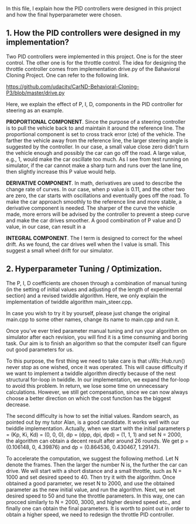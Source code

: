 In this file, I explain how the PID controllers were designed in this project and how the final hyperparameter were chosen. 

## 1. How the PID controllers were designed in my implementation?

Two PID controllers were implemented in this project. One is for the steer control. The other one is for the throttle control. The idea for designing the throttle controller comes from implementation drive.py of the Bahavioral Cloning Project. One can refer to the following link.

https://github.com/udacity/CarND-Behavioral-Cloning-P3/blob/master/drive.py

Here, we explain the effect of P, I, D, components in the PID controller for steering as an example. 

**PROPORTIONAL COMPONENT**. Since the purpose of a steering controller is to pull the vehicle back to and maintain it around the reference line. The proportional component is set to cross track error (cte) of the vehicle. The farther the vehicle away from the reference line, the larger steering angle is suggested by the controller. In our case, a small value close zero didn’t turn the vehicle enough and possibly the car can go off the road. A large value, e.g., 1, would make the car oscillate too much. As I see from test running on simulator, if the car cannot make a sharp turn and runs over the lane line, then slightly increase this P value would help.

**DERIVATIVE COMPONENT**. In math, derivatives are used to describe the change rate of curves. In our case, when p value is 0.11, and the other two are zero, the car starts with oscillations and eventually goes off the road. To make the car approach smoothly to the reference line and more stable, a derivative component is needed. The sharper of the curve the vehicle made, more errors will be advised by the controller to prevent a steep curve and make the car drives smoother. A good combination of P value and D value, in our case, can result in a  

**INTEGRAL COMPONENT**. The I term is designed to correct for the wheel drift. As we found, the car drives well when the I value is small. This suggest a small wheel drift for our simulator.


## 2. Hyperparameter Tuning / Optimization.

The P, I, D coefficients are chosen through a combination of manual tuning (in the setting of initial values and adjusting of the length of experimental section) and a revised twiddle algorithm. Here, we only explain the implementation of twiddle algorithm main_steer.cpp. 

In case you wish to try it by yourself, please just change the original main.cpp to some other names, change its name to main.cpp and run it. 

Once you’ve ever tried parameter manual tuning and run your algorithm on simulator after each revision, you will find it is a time consuming and boring task. Our aim is to finish an algorithm so that the computer itself can figure out good parameters for us. 

To this purpose, the first thing we need to take care is that uWs::Hub.run() never stop as one wished, once it was operated. This will cause difficulty if we want to implement a twiddle algorithm directly because of the nest structural for-loop in twiddle. In our implementation, we expand the for-loop to avoid this problem. In return, we lose some time on unnecessary calculations. However, we still get compensation, since we can now always choose a better direction on which the cost function has the biggest decrease. 

The second difficulty is how to set the initial values. Random search, as pointed out by my tutor Alan, is a good candidate. It works well with our twiddle implementation. Actually, when we start with the initial parameters p = (Kp, Ki, Kd) = (0, 0, 0), dp = (dpp, dpi, dpd) = (1, 1, 1) and set N = 2000, the algorithm can obtain a decent result after around 26 rounds. We get p = (0.106148, 0, 4.39876) and dp = (0.864536, 0.430467, 1.29147). 

To accelerate the computation, we suggest the following method. Let N denote the frames. Then the larger the number N is, the further the car can drive. We will start with a short distance and a small throttle, such as N = 1000 and set desired speed to 40. Then try it with the algorithm. Once obtained a good parameter, we reset N to 2000, and use the obtained parameter as the new initial value, and run the algorithm. Next, we set desired speed to 50 and tune the throttle parameters. In this way, one can procced similarly to N = 2000, 3000, and higher desired speed etc., and finally one can obtain the final parameters. It is worth to point out in order to obtain a higher speed, we need to redesign the throttle PID controller. 
